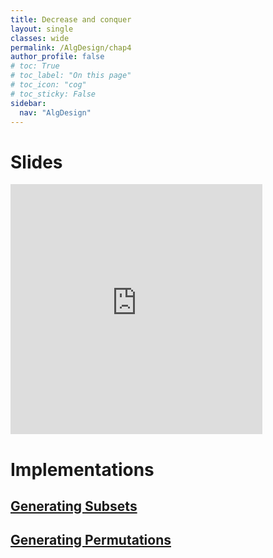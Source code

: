 ```yaml
---
title: Decrease and conquer
layout: single
classes: wide
permalink: /AlgDesign/chap4
author_profile: false
# toc: True
# toc_label: "On this page"
# toc_icon: "cog"
# toc_sticky: False
sidebar:
  nav: "AlgDesign"
---
```

# Slides
<style>
.responsive-wrap iframe{ max-width: 100%;}
</style>
<div class="responsive-wrap">
<iframe src="https://drive.google.com/file/d/1-7P3rxbp5PX7Nv7mta4TPl8TvfQSU4J0/preview" frameborder="0" height="400px" width="80%" allowfullscreen="true" mozallowfullscreen="true" webkitallowfullscreen="true"></iframe>
</div>

# Implementations

## [Generating Subsets](/subsets)
## [Generating Permutations](/permutations)

